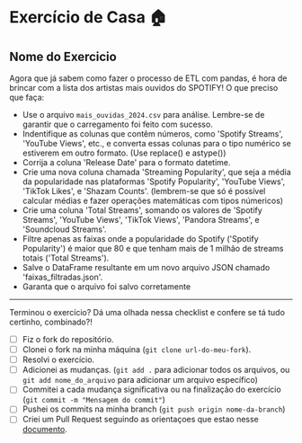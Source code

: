 # Exercício de Casa 🏠 

## Nome do Exercicio
Agora que já sabem como fazer o processo de ETL com pandas, é hora de brincar com a lista dos artistas mais ouvidos do SPOTIFY!
O que preciso que faça:

- Use o arquivo `mais_ouvidas_2024.csv` para análise. Lembre-se de garantir que o carregamento foi feito com sucesso.
- Indentifique as colunas que contêm números, como 'Spotify Streams', 'YouTube Views', etc., e converta essas colunas para o tipo numérico se estiverem em outro formato. (Use replace() e astype())
- Corrija a coluna 'Release Date' para o formato datetime.
- Crie uma nova coluna chamada 'Streaming Popularity', que seja a média da popularidade nas plataformas 'Spotify Popularity', 'YouTube Views', 'TikTok Likes', e 'Shazam Counts'. (lembrem-se que só é possível calcular médias e fazer operações matemáticas com tipos númericos)
- Crie uma coluna 'Total Streams', somando os valores de 'Spotify Streams', 'YouTube Views', 'TikTok Views', 'Pandora Streams', e 'Soundcloud Streams'.
- Filtre apenas as faixas onde a popularidade do Spotify ('Spotify Popularity') é maior que 80 e que tenham mais de 1 milhão de streams totais ('Total Streams').
- Salve o DataFrame resultante em um novo arquivo JSON chamado 'faixas_filtradas.json'.
- Garanta que o arquivo foi salvo corretamente
---

Terminou o exercício? Dá uma olhada nessa checklist e confere se tá tudo certinho, combinado?!

- [ ] Fiz o fork do repositório.
- [ ] Clonei o fork na minha máquina (`git clone url-do-meu-fork`).
- [ ] Resolvi o exercício.
- [ ] Adicionei as mudanças. (`git add .` para adicionar todos os arquivos, ou `git add nome_do_arquivo` para adicionar um arquivo específico)
- [ ] Commitei a cada mudança significativa ou na finalização do exercício (`git commit -m "Mensagem do commit"`)
- [ ] Pushei os commits na minha branch (`git push origin nome-da-branch`)
- [ ] Criei um Pull Request seguindo as orientaçoes que estao nesse [documento](https://github.com/mflilian/repo-example/blob/main/exercicios/para-casa/instrucoes-pull-request.md).
